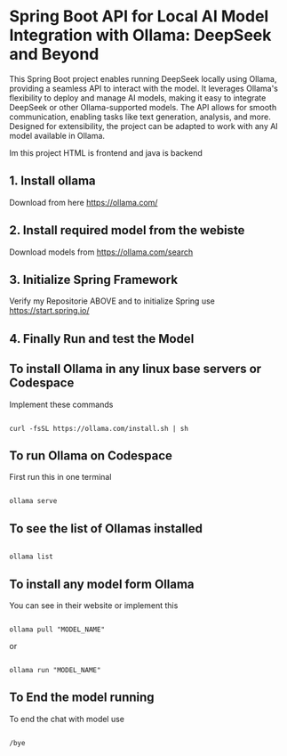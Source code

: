 # Spring Boot API for Local AI Model Integration with Ollama: DeepSeek and Beyond
This Spring Boot project enables running DeepSeek locally using Ollama, providing a seamless API to interact with the model. It leverages Ollama's flexibility to deploy and manage AI models, making it easy to integrate DeepSeek or other Ollama-supported models. The API allows for smooth communication, enabling tasks like text generation, analysis, and more. Designed for extensibility, the project can be adapted to work with any AI model available in Ollama.

Im this project HTML is frontend and java is backend

## 1. Install ollama
Download from here https://ollama.com/

## 2. Install required model from the webiste
Download models from https://ollama.com/search

## 3. Initialize Spring Framework
Verify my Repositorie ABOVE and 
to initialize Spring use https://start.spring.io/

## 4. Finally Run and test the Model

## To install Ollama in any linux base servers or Codespace
Implement these commands
```

curl -fsSL https://ollama.com/install.sh | sh

```

## To run Ollama on Codespace
First run this in one terminal
```

ollama serve

```

## To see the list of Ollamas installed
```

ollama list

```

## To install any model form Ollama 
You can see in their website or implement this
```

ollama pull "MODEL_NAME"

```
or 
```

ollama run "MODEL_NAME"

```

## To End the model running
To end the chat with model use
```

/bye

```
